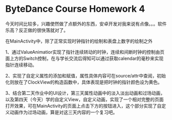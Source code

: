 # ByteDance Course Homework 4



今天时间比较多，兴趣使然做了点额外的东西，安卓开发对我来说有点像。。。软件乐高？反正做的很快落就对了。

在MainActivity中，除了正常实现时钟指针的绘制和表盘上数字的绘制之外

1、通过ValueAnimatior实现了指针连续转动的时钟，连续和间断时钟的控制由页面上方的Switch控制，在与学长交流后得知可以通过获取calendar的毫秒来实现指针连续移动。

2、实现了自定义属性的添加和赋值，属性具体内容可在source/attr中查阅，初始化则放在了ClockView的构造函数中，具体表现是把时钟的指针颜色设为黄色。

3、结合第二天作业中的UI设计，第三天属性动画中的淡入淡出动画和过场动画，以及第四天（今天）学的自定义View，自定义动画，实现了一个相对完整的页面打开效果，可在MainActivity的页面上点击下方的按钮进入，这个部分实现了自定义动画作为过场动画，算是对这三天内容的一个复习吧。

